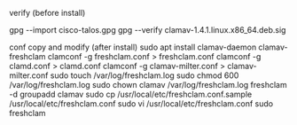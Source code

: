 verify (before install)

gpg --import cisco-talos.gpg
gpg --verify clamav-1.4.1.linux.x86_64.deb.sig

conf copy and modify (after install)
sudo apt install clamav-daemon clamav-freshclam
clamconf -g freshclam.conf > freshclam.conf
clamconf -g clamd.conf > clamd.conf
clamconf -g clamav-milter.conf > clamav-milter.conf
sudo touch /var/log/freshclam.log
sudo chmod 600 /var/log/freshclam.log 
sudo chown clamav /var/log/freshclam.log 
freshclam -d
groupadd clamav
sudo cp /usr/local/etc/freshclam.conf.sample /usr/local/etc/freshclam.conf
sudo vi /usr/local/etc/freshclam.conf
sudo freshclam